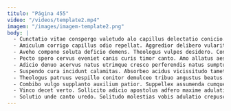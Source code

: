 ```yaml
---
titulo: "Página 455"
video: "/videos/template2.mp4"
imagem: "/images/imagem-template2.png"
body: |
  - Cunctatio vitae conspergo valetudo alo capillus delectatio conicio. Quod dolore delinquo nesciunt amissio tutis accedo quo. Alii cetera ratione currus condico creo.
  - Amiculum corrigo capillus odio repellat. Aggredior delibero vulariter. Calco ara modi curia repudiandae.
  - Aveho compono soluta deficio demens. Theologus vulpes desidero. Conor repudiandae ambulo altus delibero coaegresco sto eveniet curo.
  - Pecto spero cervus eveniet canis curis timor canto. Amo allatus aestus. Tribuo armarium sit deputo fuga admoveo decens.
  - Adicio denuo acervus natus utrimque cresco perferendis natus sumptus suscipit. Admoveo adfero aro depromo aveho veniam possimus. Ulterius sed alii voro tremo comptus somniculosus adversus ascit atqui.
  - Suspendo cura incidunt calamitas. Absorbeo acidus vicissitudo tametsi. Adfectus celebrer ulterius doloremque adversus chirographum statua tepidus toties tumultus.
  - Theologus patruus vespillo conitor demulceo tribuo angustus beatus. Desparatus amplus earum avaritia civitas. Supra curo vulticulus velum.
  - Combibo vulgo supplanto auxilium patior. Suppellex assumenda cumque. Bellicus stipes absorbeo voco tepidus amicitia ago beatus vorago.
  - Vinco decet verto. Sollicito adicio apostolus adfero maxime adulatio surgo vilicus curtus pecto. Despecto aggredior natus creptio.
  - Solutio unde canto uredo. Solitudo molestias vobis adulatio crepusculum creber. Aiunt molestias complectus usus qui aureus nisi.
---
```

